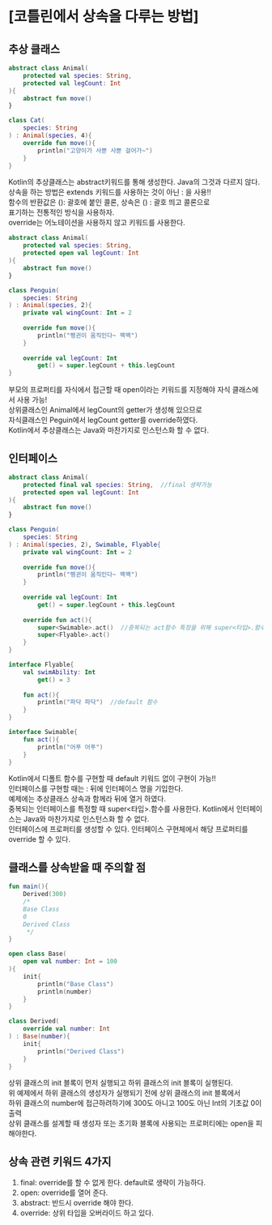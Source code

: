 # [코틀린에서 상속을 다루는 방법]

## 추상 클래스
~~~kotlin
abstract class Animal(
    protected val species: String,
    protected val legCount: Int
){
    abstract fun move()
}

class Cat(
    species: String
) : Animal(species, 4){
    override fun move(){
        println("고양이가 사뿐 사뿐 걸어가~")
    }
}
~~~
Kotlin의 추상클래스는 abstract키워드를 통해 생성한다. Java의 그것과 다르지 않다.  
상속을 하는 방법은 extends 키워드를 사용하는 것이 아닌 : 을 사용!!  
함수의 반환값은 (): 괄호에 붙인 콜론, 상속은 () : 괄호 띄고 콜론으로  
표기하는 전통적인 방식을 사용하자.  
override는 어노테이션을 사용하지 않고 키워드를 사용한다.

~~~kotlin
abstract class Animal(
    protected val species: String,
    protected open val legCount: Int
){
    abstract fun move()
}

class Penguin(
    species: String
) : Animal(species, 2){
    private val wingCount: Int = 2
    
    override fun move(){
        println("펭귄이 움직인다~ 꽥꽥")
    }
    
    override val legCount: Int
        get() = super.legCount + this.legCount
}
~~~
부모의 프로퍼티를 자식에서 접근할 때 open이라는 키워드를 지정해야 자식 클래스에서 사용 가능!  
상위클래스인 Animal에서 legCount의 getter가 생성해 있으므로  
자식클래스인 Peguin에서 legCount getter를 override하였다.  
Kotlin에서 추상클래스는 Java와 마찬가지로 인스턴스화 할 수 없다.

## 인터페이스
~~~kotlin
abstract class Animal(
    protected final val species: String,  //final 생략가능
    protected open val legCount: Int
){
    abstract fun move()
}

class Penguin(
    species: String
) : Animal(species, 2), Swimable, Flyable{
    private val wingCount: Int = 2
    
    override fun move(){
        println("펭귄이 움직인다~ 꽥꽥")
    }
    
    override val legCount: Int
        get() = super.legCount + this.legCount
    
    override fun act(){
        super<Swimable>.act()  //중복되는 act함수 특정을 위해 super<타입>.함수
        super<Flyable>.act()
    }
}

interface Flyable{
    val swimAbility: Int
        get() = 3
    
    fun act(){
        println("파닥 파닥")  //default 함수
    }
}

interface Swimable{
    fun act(){
        println("어푸 어푸")
    }
}
~~~
Kotlin에서 디폴트 함수를 구현할 때 default 키워드 없이 구현이 가능!!  
인터페이스를 구현할 때는 : 뒤에 인터페이스 명을 기입한다.  
예제에는 추상클래스 상속과 함께라 뒤에 열거 하였다.  
중복되는 인터페이스를 특정할 때 super<타입>.함수를 사용한다.
Kotlin에서 인터페이스는 Java와 마찬가지로 인스턴스화 할 수 없다.  
인터페이스에 프로퍼티를 생성할 수 있다. 인터페이스 구현체에서 해당 프로퍼티를 override 할 수 있다.

## 클래스를 상속받을 때 주의할 점
~~~kotlin
fun main(){
    Derived(300)
    /*
    Base Class
    0
    Derived Class
     */
}

open class Base(
    open val number: Int = 100
){
    init{
        println("Base Class")
        println(number)
    }
}

class Derived(
    override val number: Int
) : Base(number){
    init{
        println("Derived Class")
    }
}
~~~
상위 클래스의 init 블록이 먼저 실행되고 하위 클래스의 init 블록이 실행된다.  
위 예제에서 하위 클래스의 생성자가 실행되기 전에 상위 클래스의 init 블록에서  
하위 클래스의 number에 접근하려하기에 300도 아니고 100도 아닌 Int의 기초값 0이 출력  
상위 클래스를 설계할 때 생성자 또는 초기화 블록에 사용되는 프로퍼티에는 open을 피해야한다.

## 상속 관련 키워드 4가지
1. final: override를 할 수 없게 한다. default로 생략이 가능하다.
2. open: override를 열어 준다.
3. abstract: 반드시 override 해야 한다.
4. override: 상위 타입을 오버라이드 하고 있다.